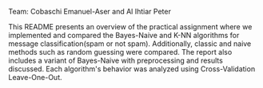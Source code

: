 Team: Cobaschi Emanuel-Aser and Al Ihtiar Peter

This README presents an overview of the practical assignment where we implemented and compared the Bayes-Naive and K-NN algorithms for message classification(spam or not spam). Additionally, classic and naive methods such as random guessing were compared. The report also includes a variant of Bayes-Naive with preprocessing and results discussed. Each algorithm's behavior was analyzed using Cross-Validation Leave-One-Out.

